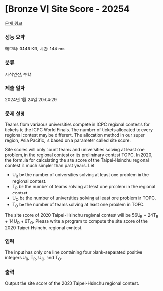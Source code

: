 # [Bronze V] Site Score - 20254 

[문제 링크](https://www.acmicpc.net/problem/20254) 

### 성능 요약

메모리: 9448 KB, 시간: 144 ms

### 분류

사칙연산, 수학

### 제출 일자

2024년 1월 24일 20:04:29

### 문제 설명

<p>Teams from variaous universities compete in ICPC regional contests for tickets to the ICPC World Finals. The number of tickets allocated to every regional contest may be different. The allocation method in our super region, Asia Pacific, is based on a parameter called site score.</p>

<p>Site scores will only count teams and universities solving at least one problem, in the regional contest or its preliminary contest TOPC. In 2020, the formula for calculating the site score of the Taipei-Hsinchu regional contest is much simpler than past years. Let</p>

<ul>
	<li>U<sub>R</sub> be the number of universities solving at least one problem in the regional contest.</li>
	<li>T<sub>R</sub> be the number of teams solving at least one problem in the regional contest.</li>
	<li>U<sub>O</sub> be the number of universities solving at least one problem in TOPC.</li>
	<li>T<sub>O</sub> be the number of teams solving at least one problem in TOPC.</li>
</ul>

<p>The site score of 2020 Taipei-Hsinchu regional contest will be 56U<sub>R</sub> + 24T<sub>R</sub> + 14U<sub>O</sub> + 6T<sub>O</sub>. Please write a program to compute the site score of the 2020 Taipei-Hsinchu regional contest.</p>

### 입력 

 <p>The input has only one line containing four blank-separated positive integers U<sub>R</sub>, T<sub>R</sub>, U<sub>O</sub>, and T<sub>O</sub>.</p>

### 출력 

 <p>Output the site score of the 2020 Taipei-Hsinchu regional contest.</p>

